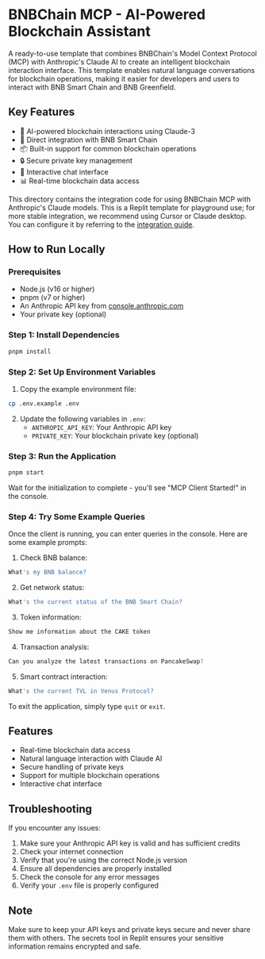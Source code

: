 # BNBChain MCP - AI-Powered Blockchain Assistant

A ready-to-use template that combines BNBChain's Model Context Protocol (MCP) with Anthropic's Claude AI to create an intelligent blockchain interaction interface. This template enables natural language conversations for blockchain operations, making it easier for developers and users to interact with BNB Smart Chain and BNB Greenfield.

## Key Features

- 🤖 AI-powered blockchain interactions using Claude-3
- 🔗 Direct integration with BNB Smart Chain
- 📦 Built-in support for common blockchain operations
- 🔒 Secure private key management
- 💬 Interactive chat interface
- 📊 Real-time blockchain data access

This directory contains the integration code for using BNBChain MCP with Anthropic's Claude models. This is a Replit template for playground use; for more stable integration, we recommend using Cursor or Claude desktop. You can configure it by referring to the [integration guide](https://github.com/bnb-chain/bnbchain-mcp?tab=readme-ov-file#integration-with-cursor).

## How to Run Locally

### Prerequisites

- Node.js (v16 or higher)
- pnpm (v7 or higher)
- An Anthropic API key from [console.anthropic.com](https://console.anthropic.com/settings/keys)
- Your private key (optional)

### Step 1: Install Dependencies

```bash
pnpm install
```

### Step 2: Set Up Environment Variables

1. Copy the example environment file:

```bash
cp .env.example .env
```

2. Update the following variables in `.env`:
   - `ANTHROPIC_API_KEY`: Your Anthropic API key
   - `PRIVATE_KEY`: Your blockchain private key (optional)

### Step 3: Run the Application

```bash
pnpm start
```

Wait for the initialization to complete - you'll see "MCP Client Started!" in the console.

### Step 4: Try Some Example Queries

Once the client is running, you can enter queries in the console. Here are some example prompts:

1. Check BNB balance:

```bash
What's my BNB balance?
```

2. Get network status:

```bash
What's the current status of the BNB Smart Chain?
```

3. Token information:

```bash
Show me information about the CAKE token
```

4. Transaction analysis:

```bash
Can you analyze the latest transactions on PancakeSwap?
```

5. Smart contract interaction:

```bash
What's the current TVL in Venus Protocol?
```

To exit the application, simply type `quit` or `exit`.

## Features

- Real-time blockchain data access
- Natural language interaction with Claude AI
- Secure handling of private keys
- Support for multiple blockchain operations
- Interactive chat interface

## Troubleshooting

If you encounter any issues:

1. Make sure your Anthropic API key is valid and has sufficient credits
2. Check your internet connection
3. Verify that you're using the correct Node.js version
4. Ensure all dependencies are properly installed
5. Check the console for any error messages
6. Verify your `.env` file is properly configured

## Note

Make sure to keep your API keys and private keys secure and never share them with others. The secrets tool in Replit ensures your sensitive information remains encrypted and safe.

